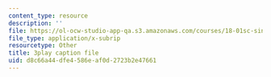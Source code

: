 ```yaml
---
content_type: resource
description: ''
file: https://ol-ocw-studio-app-qa.s3.amazonaws.com/courses/18-01sc-single-variable-calculus-fall-2010/d8c66a44dfe4586eaf0d2723b2e47661_JXPe2J069c.vtt
file_type: application/x-subrip
resourcetype: Other
title: 3play caption file
uid: d8c66a44-dfe4-586e-af0d-2723b2e47661
---
```

